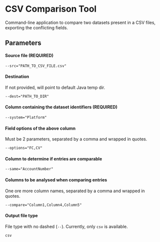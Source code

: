 # CSV Comparison Tool
Command-line application to compare two datasets present in a CSV files, exporting the conflicting fields.


## Parameters
#### Source file (REQUIRED)
```
--src="PATH_TO_CSV_FILE.csv" 
```
#### Destination
If not provided, will point to default Java temp dir.
```
--dest="PATH_TO_DIR" 
```
#### Column containing the dataset identifiers (REQUIRED)
```
--system="Platform" 
```
#### Field options of the above column
Must be 2 parameters, separated by a comma and wrapped in quotes.
```
--options="FC,CV" 
```
#### Column to determine if entries are comparable
```
--same="AccountNumber" 
```
#### Columns to be analysed when comparing entries
One ore more column names, separated by a comma and wrapped in quotes.
```
--compare="Column1,Column4,Column5"
```
#### Output file type
File type with no dashed (`--`).
Currently, only `csv` is available.
```
csv
```